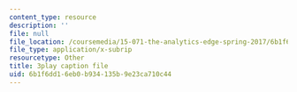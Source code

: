```yaml
---
content_type: resource
description: ''
file: null
file_location: /coursemedia/15-071-the-analytics-edge-spring-2017/6b1f6dd16eb0b934135b9e23ca710c44_suHTm7R7kfQ.srt
file_type: application/x-subrip
resourcetype: Other
title: 3play caption file
uid: 6b1f6dd1-6eb0-b934-135b-9e23ca710c44
---
```

